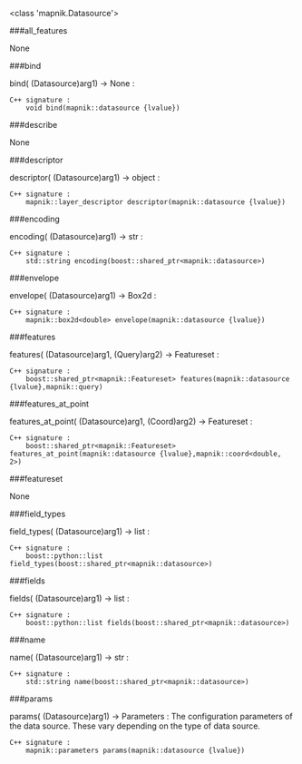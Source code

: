 <class 'mapnik.Datasource'>

###all_features

None

###bind


bind( (Datasource)arg1) -> None :

    C++ signature :
        void bind(mapnik::datasource {lvalue})

###describe

None

###descriptor


descriptor( (Datasource)arg1) -> object :

    C++ signature :
        mapnik::layer_descriptor descriptor(mapnik::datasource {lvalue})

###encoding


encoding( (Datasource)arg1) -> str :

    C++ signature :
        std::string encoding(boost::shared_ptr<mapnik::datasource>)

###envelope


envelope( (Datasource)arg1) -> Box2d :

    C++ signature :
        mapnik::box2d<double> envelope(mapnik::datasource {lvalue})

###features


features( (Datasource)arg1, (Query)arg2) -> Featureset :

    C++ signature :
        boost::shared_ptr<mapnik::Featureset> features(mapnik::datasource {lvalue},mapnik::query)

###features_at_point


features_at_point( (Datasource)arg1, (Coord)arg2) -> Featureset :

    C++ signature :
        boost::shared_ptr<mapnik::Featureset> features_at_point(mapnik::datasource {lvalue},mapnik::coord<double, 2>)

###featureset

None

###field_types


field_types( (Datasource)arg1) -> list :

    C++ signature :
        boost::python::list field_types(boost::shared_ptr<mapnik::datasource>)

###fields


fields( (Datasource)arg1) -> list :

    C++ signature :
        boost::python::list fields(boost::shared_ptr<mapnik::datasource>)

###name


name( (Datasource)arg1) -> str :

    C++ signature :
        std::string name(boost::shared_ptr<mapnik::datasource>)

###params


params( (Datasource)arg1) -> Parameters :
    The configuration parameters of the data source. These vary depending on the type of data source.

    C++ signature :
        mapnik::parameters params(mapnik::datasource {lvalue})
